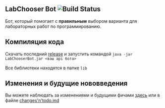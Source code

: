 ## LabChooser Bot ![Build Status](https://travis-ci.org/IkbDev/LabChooserBot.svg?branch=master)

Бот, который помогает с **правильным** выбором варианта для лабораторных работ по программированию.

## Компиляция кода

Скачать последний [release][2] и запустить командой `java -jar LabChooserBot.jar <ваш api бота>`

Все библиотеки находятся в папке `lib`

## Изменения и будущие нововведения
Вы можете наблюдать за изменениями и будущими фичами [здесь][1] или в файле [changes'n'todo.md][1]

[1]:https://github.com/IkbDev/LabChooserBot/blob/master/changes'n'todo.md
[2]:https://github.com/IkbDev/LabChooserBot/releases
